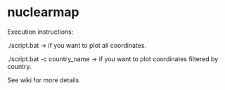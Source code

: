 # nuclearmap
Execution instructions:

./script.bat -> if you want to plot all coordinates.

./script.bat -c country_name -> if you want to plot coordinates filtered by country.

See wiki for more details
